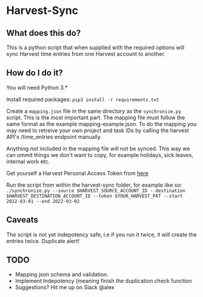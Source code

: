 # Harvest-Sync

## What does this do?

This is a python script that when supplied with the required options will sync Harvest time entries from one Harvest account to another.

## How do I do it?

You will need Python 3.* 

Install required packages:
`pip3 install -r requirements.txt`

Create a `mapping.json` file in the same directory as the `synchronize.py` script. This is the most important part. The mapping file must follow the same format as the example mapping-example.json. 
To do the mapping you may need to retreive your own project and task IDs by calling the harvest API's /time_entries endpoint manually.

Anything not included in the mapping file will not be synced. This way we can ommit things we don't want to copy, for example holidays, sick leaves, internal work etc.

Get yourself a Harvest Personal Access Token from [here](https://id.getharvest.com/developers)

Run the script from within the harvest-sync folder, for example like so:
`./synchronize.py --source $HARVEST_SOURCE_ACCOUNT_ID --destination $HARVEST_DESTINATION_ACCOUNT_ID --token $YOUR_HARVEST_PAT --start 2022-03-01 --end 2022-03-02`

## Caveats

The script is not yet indepotency safe, i.e if you run it twice, it will create the entries twice. Duplicate alert!


## TODO 
- Mapping json schema and validation.
- Implement Indepotency (meaning finish the duplication check function
- Suggestions? Hit me up on Slack @alex
